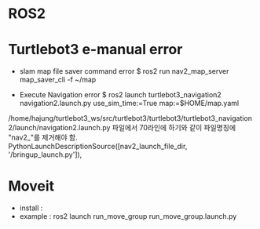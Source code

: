 # ROS2



# Turtlebot3 e-manual error

- slam map file saver command error
$ ros2 run nav2_map_server map_saver_cli -f ~/map


- Execute Navigation error
$ ros2 launch turtlebot3_navigation2 navigation2.launch.py use_sim_time:=True map:=$HOME/map.yaml

/home/hajung/turtlebot3_ws/src/turtlebot3/turtlebot3/turtlebot3_navigation2/launch/navigation2.launch.py 파일에서 70라인에 하기와 같이 파일명칭에 "nav2_"를 제거해야 함.
PythonLaunchDescriptionSource([nav2_launch_file_dir, '/bringup_launch.py']),


# Moveit
- install : 
- example : ros2 launch run_move_group run_move_group.launch.py
